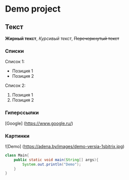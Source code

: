 # Demo project

## Текст

**Жирный текст**, *Курсивый текст*, ~~Перечеркнутый текст~~

### Списки

Список 1:
* Позиция 1
* Позиция 2

Список 2:
1. Позиция 1
2. Позиция 2

### Гиперссылки

[Google] (https://www.google.ru/)

### Картинки

![Demo] (https://adena.by/images/demo-versia-1sbitrix.jpg)

```java
class Main{
	public static void main(String[] args){
		System.out.println("Demo");
	}
}
```

